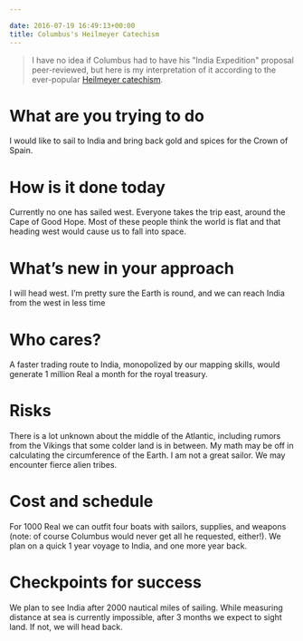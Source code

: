 ```yaml
---

date: 2016-07-19 16:49:13+00:00
title: Columbus's Heilmeyer Catechism
---
```


> I have no idea if Columbus had to have his "India Expedition" proposal peer-reviewed, but here is my interpretation of it according to the ever-popular [Heilmeyer catechism](http://cseweb.ucsd.edu/~ddahlstr/misc/heilmeier.html). 

# What are you trying to do
I would like to sail to India and bring back gold and spices for the Crown of Spain.

# How is it done today
Currently no one has sailed west. Everyone takes the trip east, around the Cape of Good Hope. Most of these people think the world is flat and that heading west would cause us to fall into space.

# What’s new in your approach
I will head west. I’m pretty sure the Earth is round, and we can reach India from the west in less time

# Who cares?
A faster trading route to India, monopolized by our mapping skills, would generate 1 million Real a month for the royal treasury.

# Risks
There is a lot unknown about the middle of the Atlantic, including rumors from the Vikings that some colder land is in between. My math may be off in calculating the circumference of the Earth. I am not a great sailor. We may encounter fierce alien tribes.

# Cost and schedule
For 1000 Real we can outfit four boats with sailors, supplies, and weapons (note: of course Columbus would never get all he requested, either!). We plan on a quick 1 year voyage to India, and one more year back.

# Checkpoints for success
We plan to see India after 2000 nautical miles of sailing. While measuring distance at sea is currently impossible, after 3 months we expect to sight land. If not, we will head back.
